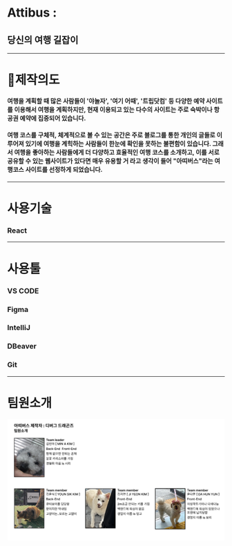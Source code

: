 # Attibus : 
## 당신의 여행 길잡이
------------------------------------------
# 📖제작의도

#### 여행을 계획할 때 많은 사람들이 '야놀자', '여기 어때', '트립닷컴' 등 다양한 예약 사이트를 이용해서 여행을 계획하지만, 현재 이용되고 있는 다수의 사이트는 주로 숙박이나 항공권 예약에 집중되어 있습니다. 
#### 여행 코스를 구체적, 체계적으로 볼 수 있는 공간은 주로 블로그를 통한 개인의 글들로 이루어져 있기에 여행을 계힉하는 사람들이 한눈에 확인을 못하는 불편함이 있습니다. 그래서 여행을 좋아하는 사람들에게 더 다양하고 효율적인 여행 코스를 소개하고, 이를 서로 공유할 수 있는 웹사이트가 있다면 매우 유용할 거 라고 생각이 들어 "아띠버스"라는 여행코스 사이트를 선정하게 되었습니다.
------------------------------------------
# 사용기술

### React
------------------------------------------
# 사용툴

### VS CODE
### Figma
### IntelliJ
### DBeaver
### Git
------------------------------------------
# 팀원소개
![팀원소개](https://github.com/kim-mina000/debug_dragons-front/blob/develope/src/image/%ED%8C%80%EC%9B%90%EC%86%8C%EA%B0%9C.png)